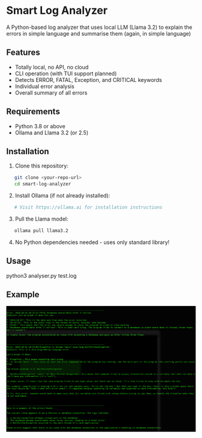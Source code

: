 # Smart Log Analyzer

A Python-based log analyzer that uses local LLM (Llama 3.2) to explain the errors in simple language and summarise them (again, in simple language)

## Features
- Totally local, no API, no cloud
- CLI operation (with TUI support planned)
- Detects ERROR, FATAL, Exception, and CRITICAL keywords
- Individual error analysis
- Overall summary of all errors


## Requirements
- Python 3.8 or above
- Ollama and Llama 3.2 (or 2.5)

## Installation

1. Clone this repository:
```bash
   git clone <your-repo-url>
   cd smart-log-analyzer
```

2. Install Ollama (if not already installed):
```bash
   # Visit https://ollama.ai for installation instructions
```

3. Pull the Llama model:
```bash
   ollama pull llama3.2
```

4. No Python dependencies needed - uses only standard library!


## Usage
python3 analyser.py test.log

## Example
![screenshot](screenshot.png)